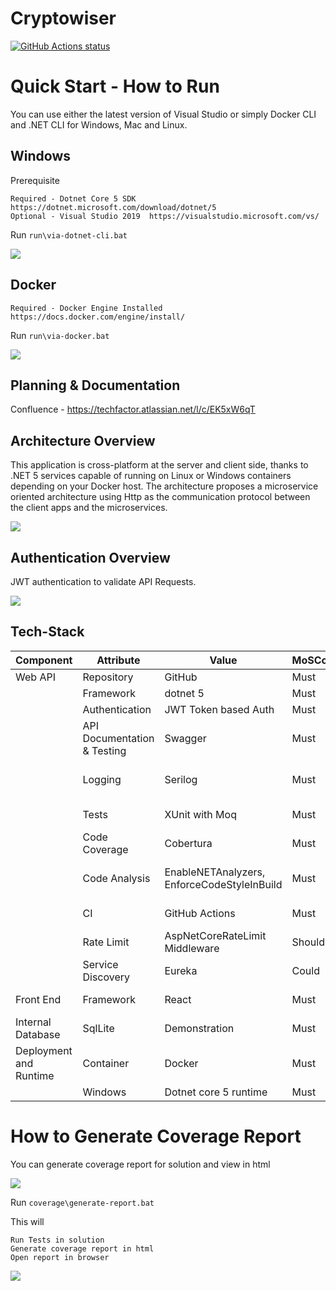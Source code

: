 
# Cryptowiser

<p align="left">
  <a href="https://github.com/ThePravinDeshmukh/cryptowiser"><img alt="GitHub Actions status" src="https://github.com/ThePravinDeshmukh/cryptowiser/workflows/.NET/badge.svg"></a>
</p>


# Quick Start - How to Run

You can use either the latest version of Visual Studio or simply Docker CLI and .NET CLI for Windows, Mac and Linux.

## Windows 
Prerequisite

	Required - Dotnet Core 5 SDK  https://dotnet.microsoft.com/download/dotnet/5
	Optional - Visual Studio 2019  https://visualstudio.microsoft.com/vs/
Run
```run\via-dotnet-cli.bat```

![](img/run-via-dotnet-cli.gif)

## Docker

    Required - Docker Engine Installed https://docs.docker.com/engine/install/

Run
```run\via-docker.bat```

![](img/run-via-docker.gif)



## Planning & Documentation
Confluence - https://techfactor.atlassian.net/l/c/EK5xW6qT

## Architecture Overview
This application is cross-platform at the server and client side, thanks to .NET 5 services capable of running on Linux or Windows containers depending on your Docker host. The architecture proposes a microservice oriented architecture using Http as the communication protocol between the client apps and the microservices.

![](img/architecture-overview.JPG)


## Authentication Overview
JWT authentication to validate API Requests.

![](img/authentication-overview.JPG)


## Tech-Stack

| Component        	| Attribute					| Value | MoSCoW  	| Status  | Reference |
| ------------- 	|-------------		| -------------	| -------------	| ------------- |-------------|
| Web API | Repository 					| GitHub | Must | Done | https://github.com/ThePravinDeshmukh/cryptowiser |
|  | Framework 							| dotnet 5 | Must | Done | https://dotnet.microsoft.com/download/dotnet/5.0 |
|  | Authentication 					| JWT Token based Auth | Must | Done | https://docs.microsoft.com/en-us/ef/core/ |
|  | API Documentation & Testing 		| Swagger | Must | Done | https://docs.microsoft.com/en-us/aspnet/core/tutorials/web-api-help-pages-using-swagger?view=aspnetcore-5.0 |
|  | Logging 							| Serilog | Must | Not Started | https://docs.microsoft.com/en-us/aspnet/core/fundamentals/logging/?view=aspnetcore-5.0 |
|  | Tests 								| XUnit with Moq | Must | Not Started | EF Core Testing https://docs.microsoft.com/en-us/ef/core/testing/ |
|  | Code Coverage 						| Cobertura | Must | Not Started | https://docs.microsoft.com/en-us/dotnet/core/testing/unit-testing-code-coverage?tabs=windows |
|  | Code Analysis 						| EnableNETAnalyzers, EnforceCodeStyleInBuild | Must | Not Started | https://docs.microsoft.com/en-us/dotnet/fundamentals/code-analysis/overview#code-quality-analysis |
|  | CI | GitHub Actions 				| Must | Not Started | https://github.com/ThePravinDeshmukh/cryptowiser/actions |
|  | Rate Limit 						| AspNetCoreRateLimit Middleware | Should | Not Started | https://github.com/stefanprodan/AspNetCoreRateLimit |
|  | Service Discovery 					| Eureka | Could | Not Started | https://steeltoe.io/service-discovery/get-started/eureka |
| Front End			 					| Framework | React | Must  | Done | https://docs.microsoft.com/en-us/ef/core/providers/in-memory/?tabs=dotnet-core-cli |
| Internal Database 					| SqlLite | Demonstration | Must  | Done | https://docs.microsoft.com/en-us/ef/core/providers/in-memory/?tabs=dotnet-core-cli |
| Deployment and Runtime | Container 	| Docker | Must | Done | Run ```run\via-docker.bat``` |
|  | Windows | Dotnet core 5 runtime 	| Must | Done | Run ```run\via-dotnet-cli.bat``` |



# How to Generate Coverage Report

You can generate coverage report for solution and view in html

![](img/coverage-report.JPG)

Run
```coverage\generate-report.bat```

This will 

    Run Tests in solution
    Generate coverage report in html
    Open report in browser
	
![](img/generate-coverage-report.gif)

 
